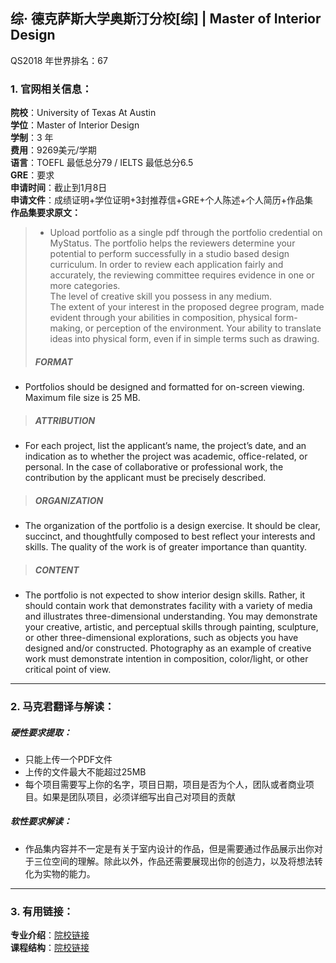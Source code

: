 ## 综· 德克萨斯大学奥斯汀分校[综] | Master of Interior Design

QS2018 年世界排名：67 

### 1. 官网相关信息：

**院校**：University of Texas At Austin  
**学位**：Master of Interior Design  
**学制**：3 年  
**费用**：9269美元/学期  
**语言**：TOEFL 最低总分79 / IELTS 最低总分6.5  
**GRE**：要求    
**申请时间**：截止到1月8日  
**申请文件**：成绩证明+学位证明+3封推荐信+GRE+个人陈述+个人简历+作品集  
**作品集要求原文：**   

> - Upload portfolio as a single pdf through the portfolio credential on MyStatus.
The portfolio helps the reviewers determine your potential to perform successfully in a studio based design curriculum. In order to review each application fairly and accurately, the reviewing committee requires evidence in one or more categories.  
The level of creative skill you possess in any medium.  
The extent of your interest in the proposed degree program, made evident through your abilities in composition, physical form-making, or perception of the environment.
Your ability to translate ideas into physical form, even if in simple terms such as drawing.  
> ##### FORMAT 
- Portfolios should be designed and formatted for on-screen viewing. Maximum file size is 25 MB.
> ##### ATTRIBUTION  
- For each project, list the applicant’s name, the project’s date, and an indication as to whether the project was academic, office-related, or personal. In the case of collaborative or professional work, the contribution by the applicant must be precisely described.  
> ##### ORGANIZATION  
- The organization of the portfolio is a design exercise. It should be clear, succinct, and thoughtfully composed to best reflect your interests and skills. The quality of the work is of greater importance than quantity.
> ##### CONTENT  
- The portfolio is not expected to show interior design skills. Rather, it should contain work that demonstrates facility with a variety of media and illustrates three-dimensional understanding. You may demonstrate your creative, artistic, and perceptual skills through painting, sculpture, or other three-dimensional explorations, such as objects you have designed and/or constructed. Photography as an example of creative work must demonstrate intention in composition, color/light, or other critical point of view.


---


### 2. 马克君翻译与解读：

##### 硬性要求提取：
- 只能上传一个PDF文件
- 上传的文件最大不能超过25MB  
- 每个项目需要写上你的名字，项目日期，项目是否为个人，团队或者商业项目。如果是团队项目，必须详细写出自己对项目的贡献


##### 软性要求解读：
- 作品集内容并不一定是有关于室内设计的作品，但是需要通过作品展示出你对于三位空间的理解。除此以外，作品还需要展现出你的创造力，以及将想法转化为实物的能力。


---


### 3. 有用链接：

**专业介绍**：[院校链接](https://soa.utexas.edu/node/6835)  
**课程结构**：[院校链接](http://soa.utexas.edu/sites/default/disk/MID%20I%20Sample%20Curriculum_1017.pdf)
